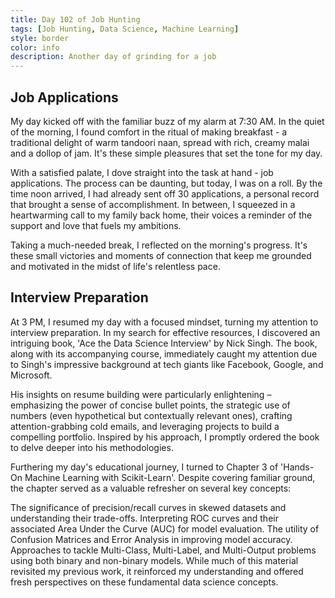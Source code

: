 ```yaml
---
title: Day 102 of Job Hunting
tags: [Job Hunting, Data Science, Machine Learning]
style: border
color: info
description: Another day of grinding for a job
---
```



## Job Applications

My day kicked off with the familiar buzz of my alarm at 7:30 AM. In the quiet of the morning, I found comfort in the ritual of making breakfast - a traditional delight of warm tandoori naan, spread with rich, creamy malai and a dollop of jam. It's these simple pleasures that set the tone for my day.

With a satisfied palate, I dove straight into the task at hand - job applications. The process can be daunting, but today, I was on a roll. By the time noon arrived, I had already sent off 30 applications, a personal record that brought a sense of accomplishment. In between, I squeezed in a heartwarming call to my family back home, their voices a reminder of the support and love that fuels my ambitions.

Taking a much-needed break, I reflected on the morning's progress. It's these small victories and moments of connection that keep me grounded and motivated in the midst of life's relentless pace.

## Interview Preparation

At 3 PM, I resumed my day with a focused mindset, turning my attention to interview preparation. In my search for effective resources, I discovered an intriguing book, 'Ace the Data Science Interview' by Nick Singh. The book, along with its accompanying course, immediately caught my attention due to Singh's impressive background at tech giants like Facebook, Google, and Microsoft.

His insights on resume building were particularly enlightening – emphasizing the power of concise bullet points, the strategic use of numbers (even hypothetical but contextually relevant ones), crafting attention-grabbing cold emails, and leveraging projects to build a compelling portfolio. Inspired by his approach, I promptly ordered the book to delve deeper into his methodologies.

Furthering my day's educational journey, I turned to Chapter 3 of 'Hands-On Machine Learning with Scikit-Learn'. Despite covering familiar ground, the chapter served as a valuable refresher on several key concepts:

The significance of precision/recall curves in skewed datasets and understanding their trade-offs.
Interpreting ROC curves and their associated Area Under the Curve (AUC) for model evaluation.
The utility of Confusion Matrices and Error Analysis in improving model accuracy.
Approaches to tackle Multi-Class, Multi-Label, and Multi-Output problems using both binary and non-binary models.
While much of this material revisited my previous work, it reinforced my understanding and offered fresh perspectives on these fundamental data science concepts.
